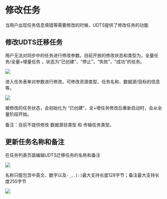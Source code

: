 

# 修改任务

当用户出现任务信息填错等需要修改的时候，UDTS提供了修改任务的功能

## 修改UDTS迁移任务

用户无法对同步中的任务进行修改参数。目前开放的修改状态和类型为，全量任务/全量+增量任务 ，状态为“已创建”，“停止”，“失败”，“成功”的任务。

![](http://antman-docs.cn-bj.ufileos.com/update001.png)


进入任务表单对参数进行修改，可修改资源类型、任务名称、数据源/目标的信息等。

![](http://antman-docs.cn-bj.ufileos.com/update004.png)

被修改的任务状态，会初始化为 “已创建”，全+增任务修改后重新启动时，会从全量阶段开始。

备注：目前不提供修改 数据源目类型 和 传输任务类型。

## 更新任务名称和备注

在任务列表页面编辑UDTS迁移任务的名称和备注

![](http://udts-doc.cn-bj.ufileos.com/transfer/guide/transform_update_remark004.png)

名称只能包含中英文、数字以及`-_,.[:]`最大支持长度128字节；备注最大支持长度255字节

![](http://udts-doc.cn-bj.ufileos.com/transfer/guide/transform_update_remark005.png)
